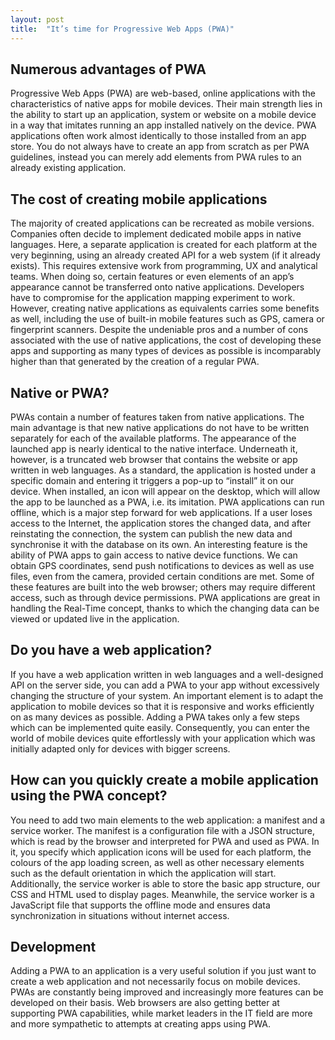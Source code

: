 ```yaml
---
layout: post
title:  "It’s time for Progressive Web Apps (PWA)"
---
```

## Numerous advantages of PWA
Progressive Web Apps (PWA) are web-based, online applications with the characteristics of native apps for mobile devices. Their main strength lies in the ability to start up an application, system or website on a mobile device in a way that imitates running an app installed natively on the device. PWA applications often work almost identically to those installed from an app store. You do not always have to create an app from scratch as per PWA guidelines, instead you can merely add elements from PWA rules to an already existing application.

## The cost of creating mobile applications
The majority of created applications can be recreated as mobile versions. Companies often decide to implement dedicated mobile apps in native languages. Here, a separate application is created for each platform at the very beginning, using an already created API for a web system (if it already exists). This requires extensive work from programming, UX and analytical teams. When doing so, certain features or even elements of an app’s appearance cannot be transferred onto native applications. Developers have to compromise for the application mapping experiment to work. However, creating native applications as equivalents carries some benefits as well, including the use of built-in mobile features such as GPS, camera or fingerprint scanners. Despite the undeniable pros and a number of cons associated with the use of native applications, the cost of developing these apps and supporting as many types of devices as possible is incomparably higher than that generated by the creation of a regular PWA.

## Native or PWA?
PWAs contain a number of features taken from native applications. The main advantage is that new native applications do not have to be written separately for each of the available platforms. The appearance of the launched app is nearly identical to the native interface. Underneath it, however, is a truncated web browser that contains the website or app written in web languages. As a standard, the application is hosted under a specific domain and entering it triggers a pop-up to “install” it on our device. When installed, an icon will appear on the desktop, which will allow the app to be launched as a PWA, i.e. its imitation. PWA applications can run offline, which is a major step forward for web applications. If a user loses access to the Internet, the application stores the changed data, and after reinstating the connection, the system can publish the new data and synchronise it with the database on its own. An interesting feature is the ability of PWA apps to gain access to native device functions. We can obtain GPS coordinates, send push notifications to devices as well as use files, even from the camera, provided certain conditions are met. Some of these features are built into the web browser; others may require different access, such as through device permissions. PWA applications are great in handling the Real-Time concept, thanks to which the changing data can be viewed or updated live in the application.

## Do you have a web application?
If you have a web application written in web languages and a well-designed API on the server side, you can add a PWA to your app without excessively changing the structure of your system. An important element is to adapt the application to mobile devices so that it is responsive and works efficiently on as many devices as possible. Adding a PWA takes only a few steps which can be implemented quite easily. Consequently, you can enter the world of mobile devices quite effortlessly with your application which was initially adapted only for devices with bigger screens.

## How can you quickly create a mobile application using the PWA concept?
You need to add two main elements to the web application: a manifest and a service worker. The manifest is a configuration file with a JSON structure, which is read by the browser and interpreted for PWA and used as PWA. In it, you specify which application icons will be used for each platform, the colours of the app loading screen, as well as other necessary elements such as the default orientation in which the application will start. Additionally, the service worker is able to store the basic app structure, our CSS and HTML used to display pages. Meanwhile, the service worker is a JavaScript file that supports the offline mode and ensures data synchronization in situations without internet access.

## Development
Adding a PWA to an application is a very useful solution if you just want to create a web application and not necessarily focus on mobile devices. PWAs are constantly being improved and increasingly more features can be developed on their basis. Web browsers are also getting better at supporting PWA capabilities, while market leaders in the IT field are more and more sympathetic to attempts at creating apps using PWA.
